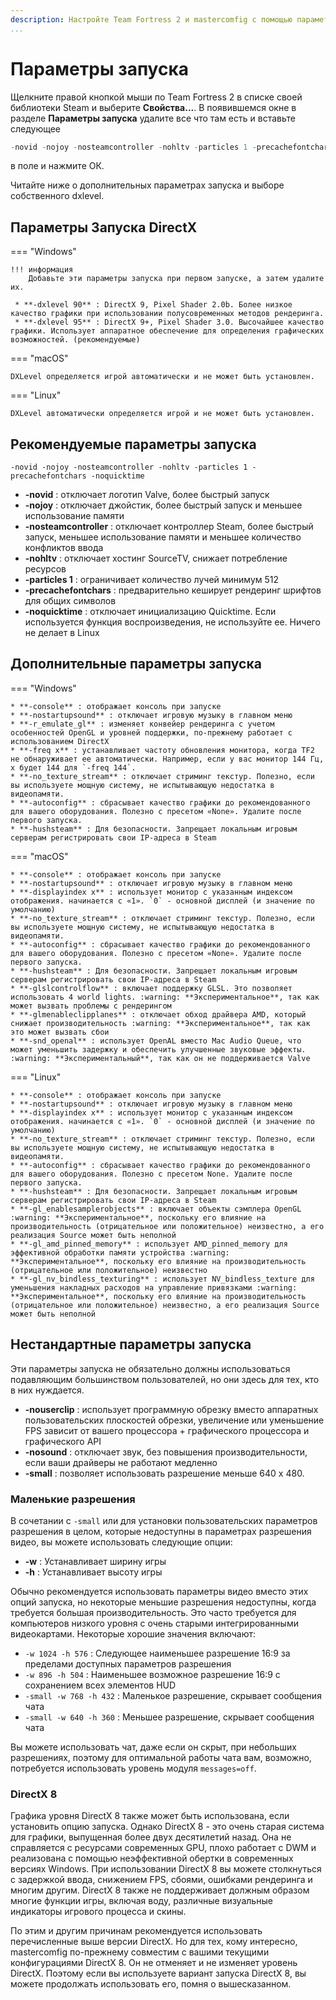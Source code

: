 ```yaml
---
description: Настройте Team Fortress 2 и mastercomfig с помощью параметров запуска.
...
```


# Параметры запуска

Щелкните правой кнопкой мыши по Team Fortress 2 в списке своей библиотеки Steam и выберите **Свойства...**. 
В появившемся окне в разделе **Параметры запуска** удалите
все что там есть и вставьте следующее

```c
-novid -nojoy -nosteamcontroller -nohltv -particles 1 -precachefontchars -noquicktime
```

в поле и нажмите ОК.

Читайте ниже о дополнительных параметрах запуска и выборе собственного dxlevel.

## Параметры Запуска DirectX

=== "Windows"

    !!! информация
        Добавьте эти параметры запуска при первом запуске, а затем удалите их.

     * **-dxlevel 90** : DirectX 9, Pixel Shader 2.0b. Более низкое качество графики при использовании полусовременных методов рендеринга.
     * **-dxlevel 95** : DirectX 9+, Pixel Shader 3.0. Высочайшее качество графики. Использует аппаратное обеспечение для определения графических возможностей. (рекомендуемые)

=== "macOS"

    DXLevel определяется игрой автоматически и не может быть установлен.

=== "Linux"

    DXLevel автоматически определяется игрой и не может быть установлен.

## Рекомендуемые параметры запуска

`-novid -nojoy -nosteamcontroller -nohltv -particles 1 -precachefontchars -noquicktime`

* **-novid** : отключает логотип Valve, более быстрый запуск
* **-nojoy** : отключает джойстик, более быстрый запуск и меньшее использование памяти
* **-nosteamcontroller** :  отключает контроллер Steam, более быстрый запуск, меньшее использование памяти и меньшее количество конфликтов ввода
* **-nohltv** : отключает хостинг SourceTV, снижает потребление ресурсов
* **-particles 1** : ограничивает количество лучей минимум 512
* **-precachefontchars** : предварительно кеширует рендеринг шрифтов для общих символов
* **-noquicktime** : отключает инициализацию Quicktime. Если используется функция воспроизведения, не используйте ее. Ничего не делает в Linux

## Дополнительные параметры запуска

=== "Windows"

    * **-console** : отображает консоль при запуске
    * **-nostartupsound** : отключает игровую музыку в главном меню
    * **-r_emulate_gl** : изменяет конвейер рендеринга с учетом особенностей OpenGL и уровней поддержки, по-прежнему работает с использованием DirectX
    * **-freq x** : устанавливает частоту обновления монитора, когда TF2 не обнаруживает ее автоматически. Например, если у вас монитор 144 Гц, x будет 144 для `-freq 144`.
    * **-no_texture_stream** : отключает стриминг текстур. Полезно, если вы используете мощную систему, не испытывающую недостатка в видеопамяти.
    * **-autoconfig** : сбрасывает качество графики до рекомендованного для вашего оборудования. Полезно с пресетом «None». Удалите после первого запуска.
    * **-hushsteam** : Для безопасности. Запрещает локальным игровым серверам регистрировать свои IP-адреса в Steam

=== "macOS"

    * **-console** : отображает консоль при запуске
    * **-nostartupsound** : отключает игровую музыку в главном меню
    * **-displayindex x** : использует монитор с указанным индексом отображения. начинается с «1». `0` - основной дисплей (и значение по умолчанию)
    * **-no_texture_stream** : отключает стриминг текстур. Полезно, если вы используете мощную систему, не испытывающую недостатка в видеопамяти.
    * **-autoconfig** : сбрасывает качество графики до рекомендованного для вашего оборудования. Полезно с пресетом «None». Удалите после первого запуска.
    * **-hushsteam** : Для безопасности. Запрещает локальным игровым серверам регистрировать свои IP-адреса в Steam
    * **-glslcontrolflow** : включает поддержку GLSL. Это позволяет использовать 4 world lights. :warning: **Экспериментальное**, так как может вызвать проблемы с рендерингом
    * **-glmenableclipplanes** : отключает обход драйвера AMD, который снижает производительность :warning: **Экспериментальное**, так как это может вызвать сбои
    * **-snd_openal** : использует OpenAL вместо Mac Audio Queue, что может уменьшить задержку и обеспечить улучшенные звуковые эффекты. :warning: **Экспериментальный**, так как он не поддерживается Valve

=== "Linux"

    * **-console** : отображает консоль при запуске
    * **-nostartupsound** : отключает игровую музыку в главном меню
    * **-displayindex x** : использует монитор с указанным индексом отображения. начинается с «1». `0` - основной дисплей (и значение по умолчанию)
    * **-no_texture_stream** : отключает стриминг текстур. Полезно, если вы используете мощную систему, не испытывающую недостатка в видеопамяти.
    * **-autoconfig** : сбрасывает качество графики до рекомендованного для вашего оборудования. Полезно с пресетом None. Удалите после первого запуска.
    * **-hushsteam** : Для безопасности. Запрещает локальным игровым серверам регистрировать свои IP-адреса в Steam
    * **-gl_enablesamplerobjects** : включает объекты сэмплера OpenGL :warning: **Экспериментальное**, поскольку его влияние на производительность (отрицательное или положительное) неизвестно, а его реализация Source может быть неполной
    * **-gl_amd_pinned_memory** : использует AMD_pinned_memory для эффективной обработки памяти устройства :warning: **Экспериментальное**, поскольку его влияние на производительность (отрицательное или положительное) неизвестно
    * **-gl_nv_bindless_texturing** : использует NV_bindless_texture для уменьшения накладных расходов на управление привязками :warning: **Экспериментальное**, поскольку его влияние на производительность (отрицательное или положительное) неизвестно, а его реализация Source может быть неполной

## Hecтaндapтные параметры запуска

Эти параметры запуска не обязательно должны использоваться подавляющим большинством пользователей, но они здесь для тех, кто в них нуждается.

* **-nouserclip** : использует программную обрезку вместо аппаратных пользовательских плоскостей обрезки, увеличение или уменьшение FPS зависит от вашего процессора + графического процессора и графического API
* **-nosound** : отключает звук, без повышения производительности, если ваши драйверы не работают медленно
* **-small** : позволяет использовать разрешение меньше 640 x 480.

### Маленькие разрешения

В сочетании с `-small` или для установки пользовательских параметров разрешения в целом, которые недоступны в параметрах разрешения видео, вы можете использовать следующие опции:

* **-w** : Устанавливает ширину игры
* **-h** : Устанавливает высоту игры

Обычно рекомендуется использовать параметры видео вместо этих опций запуска, но некоторые меньшие разрешения недоступны, когда требуется большая производительность. Это часто требуется для компьютеров низкого уровня с очень старыми интегрированными видеокартами. Некоторые хорошие значения включают:

* `-w 1024 -h 576` : Следующее наименьшее разрешение 16:9 за пределами доступных параметров разрешения
* `-w 896 -h 504` : Наименьшее возможное разрешение 16:9 с сохранением всех элементов HUD
* `-small -w 768 -h 432` : Маленькое разрешение, скрывает сообщения чата
* `-small -w 640 -h 360` : Меньшее разрешение, скрывает сообщения чата

Вы можете использовать чат, даже если он скрыт, при небольших разрешениях, поэтому для оптимальной работы чата вам, возможно, потребуется использовать уровень модуля `messages=off`.

### DirectX 8

Графика уровня DirectX 8 также может быть использована, если установить опцию запуска. Однако DirectX 8 - это очень старая система для графики, выпущенная более двух десятилетий назад.
Она не справляется с ресурсами современных GPU, плохо работает с DWM и реализована с помощью неэффективной обертки в современных версиях Windows.
При использовании DirectX 8 вы можете столкнуться с задержкой ввода, снижением FPS, сбоями, ошибками рендеринга и многим другим.
DirectX 8 также не поддерживает должным образом многие функции игры, включая воду, различные визуальные индикаторы игрового процесса и скины.

По этим и другим причинам рекомендуется использовать перечисленные выше версии DirectX. Но для тех, кому интересно, mastercomfig по-прежнему совместим
с вашими текущими конфигурациями DirectX 8. Он не отменяет и не изменяет уровень DirectX.
Поэтому если вы используете вариант запуска DirectX 8, вы можете продолжать использовать его, помня о вышесказанном.
